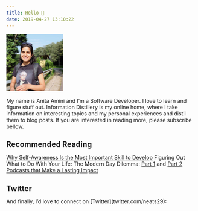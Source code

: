 ```yaml
---
title: Hello 👋
date: 2019-04-27 13:10:22
---
```


<img src="./index/me.jpg" 
    style="width: 30%;"
    alt="Anita Amini">
</img>

My name is Anita Amini and I’m a Software Developer. I love to learn and figure stuff out. Information Distillery is my online home, where I take information on interesting topics and my personal experiences and distil them to blog posts. If you are interested in reading more, please subscribe bellow.

<h1 style="font-size: 1.4em;">Recommended Reading</h1>

[Why Self-Awareness Is the Most Important Skill to Develop](figuring-life-out-p1) 
Figuring Out What to Do With Your Life&#58; The Modern Day Dilemma: [Part 1](figuring-life-out-p1) and [Part 2](figuring-life-out-p2)
[Podcasts that Make a Lasting Impact](/podcasts)


<h1 style="font-size: 1.4em;">Twitter</h1> And finally, I’d love to connect on [Twitter](twitter.com/neats29): 
